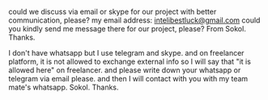 could we discuss via email or skype for our project with better communication, please?
my email address: intelibestluck@gmail.com
could you kindly send me message there for our project, please?
From Sokol. Thanks.


I don't have whatsapp but I use telegram and skype.
and on freelancer platform, it is not allowed to exchange external info so I will say that "it is allowed here" on freelancer.
and please write down your whatsapp or telegram via email please.
and then I will contact with you with my team mate's whatsapp.
Sokol.
Thanks.
